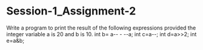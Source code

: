 # Session-1_Assignment-2
Write a program to print the result of the following expressions provided the integer variable a is 20 and b is 10. int b= a-- - --a; int c=a--; int d=a>>2; int e=a&amp;b;
